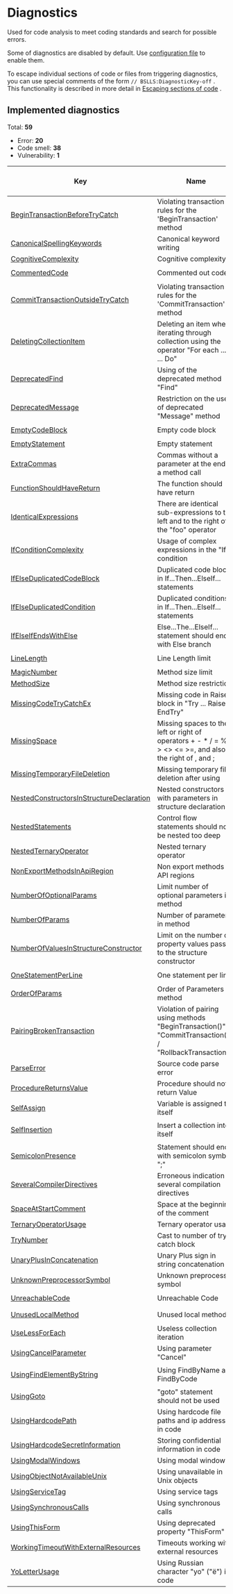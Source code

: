 # Diagnostics

Used for code analysis to meet coding standards and search for possible errors.

Some of diagnostics are disabled by default. Use <a href="/#configuration">configuration file</a> to enable them.

To escape individual sections of code or files from triggering diagnostics, you can use special comments of the form `// BSLLS:DiagnosticKey-off` . This functionality is described in more detail in [Escaping sections of code](../features/DiagnosticIgnorance.md) .

## Implemented diagnostics

Total: **59**

* Error: **20**
* Code smell: **38**
* Vulnerability: **1**

| Key | Name| Enabled by default | Severity | Type | Tags |
| --- | --- | :-: | --- | --- | --- |
| [BeginTransactionBeforeTryCatch](BeginTransactionBeforeTryCatch.md) | Violating transaction rules for the 'BeginTransaction' method | Yes | Major | Error | `standard` |
| [CanonicalSpellingKeywords](CanonicalSpellingKeywords.md) | Canonical keyword writing | Yes | Info | Code smell | `standard` |
| [CognitiveComplexity](CognitiveComplexity.md) | Cognitive complexity | Yes | Critical | Code smell | `brainoverload` |
| [CommentedCode](CommentedCode.md) | Commented out code | Yes | Minor | Code smell | `standard`<br/>`badpractice` |
| [CommitTransactionOutsideTryCatch](CommitTransactionOutsideTryCatch.md) | Violating transaction rules for the 'CommitTransaction' method | Yes | Major | Error | `standard` |
| [DeletingCollectionItem](DeletingCollectionItem.md) | Deleting an item when iterating through collection using the operator "For each ... In ... Do" | Yes | Major | Error | `standard`<br/>`error` |
| [DeprecatedFind](DeprecatedFind.md) | Using of the deprecated method "Find" | Yes | Minor | Code smell | `deprecated` |
| [DeprecatedMessage](DeprecatedMessage.md) | Restriction on the use of deprecated "Message" method | Yes | Minor | Code smell | `standard`<br/>`deprecated` |
| [EmptyCodeBlock](EmptyCodeBlock.md) | Empty code block | Yes | Major | Code smell | `badpractice`<br/>`suspicious` |
| [EmptyStatement](EmptyStatement.md) | Empty statement | Yes | Info | Code smell | `badpractice` |
| [ExtraCommas](ExtraCommas.md) | Commas without a parameter at the end of a method call | Yes | Major | Code smell | `standard`<br/>`badpractice` |
| [FunctionShouldHaveReturn](FunctionShouldHaveReturn.md) | The function should have return | Yes | Major | Error | `suspicious`<br/>`unpredictable` |
| [IdenticalExpressions](IdenticalExpressions.md) | There are identical sub-expressions to the left and to the right of the "foo" operator | Yes | Major | Error | `suspicious` |
| [IfConditionComplexity](IfConditionComplexity.md) | Usage of complex expressions in the "If" condition | Yes | Minor | Code smell | `brainoverload` |
| [IfElseDuplicatedCodeBlock](IfElseDuplicatedCodeBlock.md) | Duplicated code blocks in If...Then...ElseIf... statements | Yes | Minor | Code smell | `suspicious` |
| [IfElseDuplicatedCondition](IfElseDuplicatedCondition.md) | Duplicated conditions in If...Then...ElseIf... statements | Yes | Major | Code smell | `suspicious` |
| [IfElseIfEndsWithElse](IfElseIfEndsWithElse.md) | Else...The...ElseIf... statement should end with Else branch | Yes | Major | Code smell | `badpractice` |
| [LineLength](LineLength.md) | Line Length limit | Yes | Minor | Code smell | `standard`<br/>`badpractice` |
| [MagicNumber](MagicNumber.md) | Method size limit | Yes | Minor | Code smell | `badpractice` |
| [MethodSize](MethodSize.md) | Method size restriction | Yes | Major | Code smell | `badpractice` |
| [MissingCodeTryCatchEx](MissingCodeTryCatchEx.md) | Missing code in Raise block in "Try ... Raise ... EndTry" | Yes | Major | Error | `standard`<br/>`badpractice` |
| [MissingSpace](MissingSpace.md) | Missing spaces to the left or right of operators + - * / = % < > <> <= >=, and also to the right of , and ; | Yes | Info | Code smell | `badpractice` |
| [MissingTemporaryFileDeletion](MissingTemporaryFileDeletion.md) | Missing temporary file deletion after using | Yes | Major | Error | `badpractice`<br/>`standard` |
| [NestedConstructorsInStructureDeclaration](NestedConstructorsInStructureDeclaration.md) | Nested constructors with parameters in structure declaration | Yes | Minor | Code smell | `badpractice`<br/>`brainoverload` |
| [NestedStatements](NestedStatements.md) | Control flow statements should not be nested too deep | Yes | Critical | Code smell | `badpractice`<br/>`brainoverload` |
| [NestedTernaryOperator](NestedTernaryOperator.md) | Nested ternary operator | Yes | Major | Code smell | `brainoverload` |
| [NonExportMethodsInApiRegion](NonExportMethodsInApiRegion.md) | Non export methods in API regions | Yes | Major | Code smell | `standard` |
| [NumberOfOptionalParams](NumberOfOptionalParams.md) | Limit number of optional parameters in method | Yes | Minor | Code smell | `standard`<br/>`brainoverload` |
| [NumberOfParams](NumberOfParams.md) | Number of parameters in method | Yes | Minor | Code smell | `standard`<br/>`brainoverload` |
| [NumberOfValuesInStructureConstructor](NumberOfValuesInStructureConstructor.md) | Limit on the number of property values passed to the structure constructor | Yes | Minor | Code smell | `standard`<br/>`brainoverload` |
| [OneStatementPerLine](OneStatementPerLine.md) | One statement per line | Yes | Minor | Code smell | `standard`<br/>`design` |
| [OrderOfParams](OrderOfParams.md) | Order of Parameters in method | Yes | Major | Code smell | `standard`<br/>`design` |
| [PairingBrokenTransaction](PairingBrokenTransaction.md) | Violation of pairing using methods "BeginTransaction()" & "CommitTransaction()" / "RollbackTransaction()" | Yes | Major | Error | `standard` |
| [ParseError](ParseError.md) | Source code parse error | Yes | Critical | Error | `error` |
| [ProcedureReturnsValue](ProcedureReturnsValue.md) | Procedure should not return Value | Yes | Blocker | Error | `error` |
| [SelfAssign](SelfAssign.md) | Variable is assigned to itself | Yes | Major | Error | `suspicious` |
| [SelfInsertion](SelfInsertion.md) | Insert a collection into itself | Yes | Major | Error | `standard`<br/>`unpredictable`<br/>`performance` |
| [SemicolonPresence](SemicolonPresence.md) | Statement should end with semicolon symbol ";" | Yes | Minor | Code smell | `standard`<br/>`badpractice` |
| [SeveralCompilerDirectives](SeveralCompilerDirectives.md) | Erroneous indication of several compilation directives | Yes | Critical | Error | `unpredictable`<br/>`error` |
| [SpaceAtStartComment](SpaceAtStartComment.md) | Space at the beginning of the comment | Yes | Info | Code smell | `standard` |
| [TernaryOperatorUsage](TernaryOperatorUsage.md) | Ternary operator usage | No | Minor | Code smell | `brainoverload` |
| [TryNumber](TryNumber.md) | Cast to number of try catch block | Yes | Major | Code smell | `standard` |
| [UnaryPlusInConcatenation](UnaryPlusInConcatenation.md) | Unary Plus sign in string concatenation | Yes | Blocker | Error | `suspicious`<br/>`brainoverload` |
| [UnknownPreprocessorSymbol](UnknownPreprocessorSymbol.md) | Unknown preprocessor symbol | Yes | Critical | Error | `standard`<br/>`error` |
| [UnreachableCode](UnreachableCode.md) | Unreachable Code | Yes | Minor | Error | `design`<br/>`suspicious` |
| [UnusedLocalMethod](UnusedLocalMethod.md) | Unused local method | Yes | Major | Code smell | `standard`<br/>`suspicious` |
| [UseLessForEach](UseLessForEach.md) | Useless collection iteration | Yes | Critical | Error | `clumsy` |
| [UsingCancelParameter](UsingCancelParameter.md) | Using parameter "Cancel" | Yes | Major | Code smell | `standard`<br/>`badpractice` |
| [UsingFindElementByString](UsingFindElementByString.md) | Using FindByName and FindByCode | Yes | Major | Code smell | `standard`<br/>`badpractice`<br/>`performance` |
| [UsingGoto](UsingGoto.md) | "goto" statement should not be used | Yes | Critical | Code smell | `standard`<br/>`badpractice` |
| [UsingHardcodePath](UsingHardcodePath.md) | Using hardcode file paths and ip addresses in code | Yes | Critical | Error | `standard` |
| [UsingHardcodeSecretInformation](UsingHardcodeSecretInformation.md) | Storing confidential information in code | Yes | Critical | Vulnerability | `standard` |
| [UsingModalWindows](UsingModalWindows.md) | Using modal windows | No | Major | Code smell | `standard` |
| [UsingObjectNotAvailableUnix](UsingObjectNotAvailableUnix.md) | Using unavailable in Unix objects | Yes | Critical | Error | `standard`<br/>`lockinos` |
| [UsingServiceTag](UsingServiceTag.md) | Using service tags | Yes | Info | Code smell | `badpractice` |
| [UsingSynchronousCalls](UsingSynchronousCalls.md) | Using synchronous calls | No | Major | Code smell | `standard` |
| [UsingThisForm](UsingThisForm.md) | Using deprecated property "ThisForm" | Yes | Minor | Code smell | `standard`<br/>`deprecated` |
| [WorkingTimeoutWithExternalResources](WorkingTimeoutWithExternalResources.md) | Timeouts working with external resources | Yes | Critical | Error | `unpredictable`<br/>`standard` |
| [YoLetterUsage](YoLetterUsage.md) | Using Russian character "yo" ("ё") in code | Yes | Info | Code smell | `standard` |